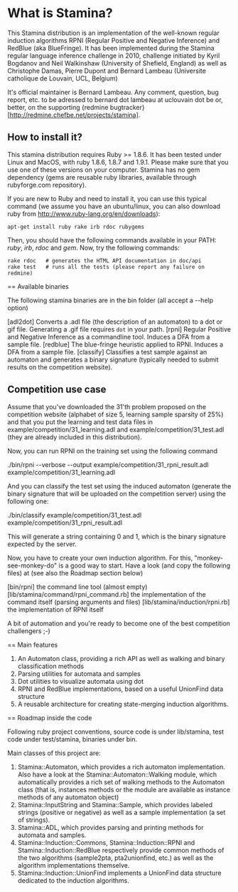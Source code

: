# What is Stamina?

This Stamina distribution is an implementation of the well-known regular induction algorithms RPNI (Regular Positive and Negative Inference) and RedBlue (aka BlueFringe). It has been implemented during the Stamina regular language inference challenge in 2010, challenge initiated by Kyril Bogdanov and Neil Walkinshaw (University of Shefield, England) as well as Christophe Damas, Pierre Dupont and Bernard Lambeau (Universite catholique de Louvain, UCL, Belgium)

It's official maintainer is Bernard Lambeau. Any comment, question, bug report, etc. to be adressed to bernard dot lambeau at uclouvain dot be or, better, on the supporting {redmine bugtracker}[http://redmine.chefbe.net/projects/stamina].

## How to install it?

This stamina distribution requires Ruby >= 1.8.6. It has been tested under Linux and MacOS, with ruby 1.8.6, 1.8.7 and 1.9.1. Please make sure that you use one of these versions on your computer. Stamina has no gem dependency (gems are reusable ruby libraries, available through rubyforge.com repository).

If you are new to Ruby and need to install it, you can use this typical command (we assume you have an ubuntu/linux, you can also download ruby from http://www.ruby-lang.org/en/downloads):

    apt-get install ruby rake irb rdoc rubygems

Then, you should have the following commands available in your PATH: _ruby_, _irb_, _rdoc_ and _gem_. Now, try the following commands:

    rake rdoc   # generates the HTML API documentation in doc/api
    rake test   # runs all the tests (please report any failure on redmine)

== Available binaries

The following stamina binaries are in the bin folder (all accept a --help option)

[adl2dot] Converts a .adl file (the description of an automaton) to a dot or gif file.
          Generating a .gif file requires <code>dot</code> in your path.
[rpni] Regular Positive and Negative Inference as a commandline tool. Induces a DFA from
       a sample file.
[redblue] The blue-fringe heuristic applied to RPNI. Induces a DFA from a sample file.
[classify] Classifies a test sample against an automaton and generates a binary signature
           (typically needed to submit results on the competition website).

## Competition use case

Assume that you've downloaded the 31'th problem proposed on the competition website (alphabet of size 5, learning sample sparsity of 25%) and that you put the learning and test data files in example/competition/31_learning.adl and example/competition/31_test.adl (they are already included in this distribution).

Now, you can run RPNI on the training set using the following command

  ./bin/rpni --verbose --output example/competition/31_rpni_result.adl example/competition/31_learning.adl

And you can classify the test set using the induced automaton (generate the binary signature that will be uploaded on the competition server) using the following one:

  ./bin/classify example/competition/31_test.adl example/competition/31_rpni_result.adl
  
This will generate a string containing 0 and 1, which is the binary signature expected by the server.

Now, you have to create your own induction algorithm. For this, "monkey-see-monkey-do" is a good way to start. Have a look (and copy the following files) at (see also the Roadmap section below)

[bin/rpni] the command line tool (almost empty)
[lib/stamina/command/rpni_command.rb] the implementation of the command itself (parsing arguments and files)
[lib/stamina/induction/rpni.rb] the implementation of RPNI itself

A bit of automation and you're ready to become one of the best competition challengers ;-)

== Main features

1. An Automaton class, providing a rich API as well as walking and binary classification methods
2. Parsing utilities for automata and samples
3. Dot utilities to visualize automata using dot
4. RPNI and RedBlue implementations, based on a useful UnionFind data structure
5. A reusable architecture for creating state-merging induction algorithms.

== Roadmap inside the code

Following ruby project conventions, source code is under lib/stamina, test code under test/stamina, binaries under bin.

Main classes of this project are:
1. Stamina::Automaton, which provides a rich automaton implementation. Also have a look
   at the Stamina::Automaton::Walking module, which automatically provides a rich set of
   walking methods to the Automaton class (that is, instances methods or the module are
   available as instance methods of any automaton object)
2. Stamina::InputString and Stamina::Sample, which provides labeled strings (positive or
   negative) as well as a sample implementation (a set of strings).
3. Stamina::ADL, which provides parsing and printing methods for automata and samples.
4. Stamina::Induction::Commons, Stamina::Induction::RPNI and Stamina::Induction::RedBlue
   respectively provide common methods of the two algorithms (sample2pta, pta2unionfind, 
   etc.) as well as the algorithm implementations themselve.
5. Stamina::Induction::UnionFind implements a UnionFind data structure dedicated to the 
   induction algorithms.
